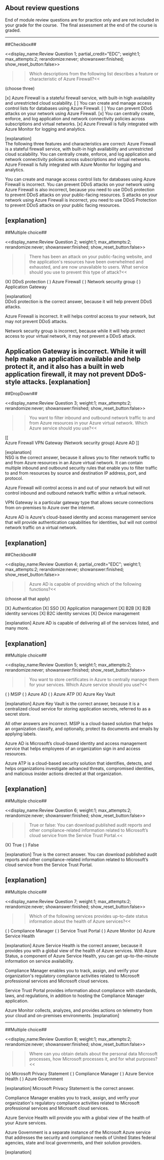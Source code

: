 
## About review questions ##
End of module review questions are for practice only and are not included in your grade for the course.  The final assessment at the end of the course is graded.  

---
##Checkbox##

<<display_name:Review Question 1; partial_credit="EDC"; weight:1; max_attempts:2; rerandomize:never; showanswer:finished; show_reset_button:false>>

>>Which descriptions from the following list describes a feature or characteristic of Azure Firewall?<<

(choose three)

[x] Azure Firewall is a stateful firewall service, with built-in high availability and unrestricted cloud scalability.
[ ] You can create and manage access control lists for databases using Azure Firewall.
[ ] You can prevent DDoS attacks on your network using Azure Firewall.
[x] You can centrally create, enforce, and log application and network connectivity policies across subscriptions and virtual networks.
[x] Azure Firewall is fully integrated with Azure Monitor for logging and analytics.


[explanation]   
The following three features and characteristics are correct:
Azure Firewall is a stateful firewall service, with built-in high availability and unrestricted cloud scalability.
You can centrally create, enforce, and log application and network connectivity policies across subscriptions and virtual networks.
Azure Firewall is fully integrated with Azure Monitor for logging and analytics.

You can create and manage access control lists for databases using Azure Firewall is incorrect.
You can prevent DDoS attacks on your network using Azure Firewall is also incorrect, because you need to use DDoS protection to prevent DDoS attacks on your public-facing resources.
S attacks on your network using Azure Firewall is incorrect, you need to use DDoS Protection to prevent DDoS attacks on your public facing resources.

[explanation]
---
##Multiple choice##

<<display_name:Review Question 2; weight:1; max_attempts:2; rerandomize:never; showanswer:finished; show_reset_button:false>>

>>There has been an attack on your public-facing website, and the application's resources have been overwhelmed and exhausted, and are now unavailable to users. What service should you use to prevent this type of attack?<<

(X) DDoS protection
( ) Azure Firewall
( ) Network security group
( ) Application Gateway

[explanation]   
DDoS protection is the correct answer, because it will help prevent DDoS attacks.

Azure Firewall is incorrect. It will helps control access to your network, but may not prevent DDoS attacks.

Network security group is incorrect, because while it will help protect access to your virtual network, it may not prevent a DDoS attack.

Application Gateway is incorrect. While it will help make an application available and help protect it, and it also has a built in web application firewall, it may not prevent DDoS-style attacks.
[explanation]
---
##DropDown##

<<display_name:Review Question 3; weight:1; max_attempts:2; rerandomize:never; showanswer:finished; show_reset_button:false>>

>>You want to filter inbound and outbound network traffic to and from Azure resources in your Azure virtual network. Which Azure service should you use?<<

[[      
Azure Firewall
VPN Gateway
(Network security group)
Azure AD
]]

[explanation]    
NSG is the correct answer, because it allows you to filter network traffic to and from Azure resources in an Azure virtual network. It can contain multiple inbound and outbound security rules that enable you to filter traffic to and from resources by source and destination IP address, port, and protocol.

Azure Firewall will control access in and out of your network but will not control inbound and outbound network traffic within a virtual network.

VPN Gateway is a particular gateway type that allows secure connections from on-premises to Azure over the internet.

Azure AD is Azure's cloud-based identity and access management service that will provide authentication capabilities for identities, but will not control network traffic on a virtual network.

[explanation]
---
##Checkbox##

<<display_name:Review Question 4; partial_credit="EDC"; weight:1; max_attempts:2; rerandomize:never; showanswer:finished; show_reset_button:false>>

>>Azure AD is capable of providing which of the following functions?<<

(choose all that apply)
 
[X] Authentication
[X] SSO
[X] Application management
[X] B2B
[X] B2B identity services
[X] B2C identity services
[X] Device management

[explanation]
Azure AD is capable of delivering all of the services listed, and many more.

[explanation]
---
##Multiple choice##

<<display_name:Review Question 5; weight:1; max_attempts:2; rerandomize:never; showanswer:finished; show_reset_button:false>>

>>You want to store certificates in Azure to centrally manage them for your services. Which Azure service should you use?<<

( ) MSIP
( ) Azure AD
( ) Azure ATP
(X) Azure Key Vault

[explanation]
Azure Key Vault is the correct answer, because it is a centralized cloud service for storing application secrets, referred to as a secret store.

All other answers are incorrect.
MSIP is a cloud-based solution that helps an organization classify, and optionally, protect its documents and emails by applying labels.

Azure AD is Microsoft’s cloud-based identity and access management service that helps employees of an organization sign in and access resources.

Azure ATP is a cloud-based security solution that identifies, detects, and helps organizations investigate advanced threats, compromised identities, and malicious insider actions directed at that organization.

[explanation]
---

##Multiple choice##

<<display_name:Review Question 6; weight:1; max_attempts:2; rerandomize:never; showanswer:finished; show_reset_button:false>>

>>True or false: You can download published audit reports and other compliance-related information related to Microsoft’s cloud service from the Service Trust Portal.<<

(X) True 
( ) False


[explanation]
True is the correct answer. You can download published audit reports and other compliance-related information related to Microsoft’s cloud service from the Service Trust Portal.

[explanation]
---

##Multiple choice##

<<display_name:Review Question 7; weight:1; max_attempts:2; rerandomize:never; showanswer:finished; show_reset_button:false>>

>>Which of the following services provides up-to-date status information about the health of Azure services?<<

( ) Compliance Manager
( ) Service Trust Portal
( ) Azure Monitor
(x) Azure Service Health

[explanation]
Azure Service Health is the correct answer, because it provides you with a global view of the health of Azure services. With Azure Status, a component of Azure Service Health, you can get up-to-the-minute information on service availability. 

Compliance Manager enables you to track, assign, and verify your organization's regulatory compliance activities related to Microsoft professional services and Microsoft cloud services.

Service Trust Portal provides information about compliance with standards, laws, and regulations, in addition to hosting the Compliance Manager application.

Azure Monitor collects, analyzes, and provides actions on telemetry from your cloud and on-premises environments.
[explanation]

---

##Multiple choice##

<<display_name:Review Question 8; weight:1; max_attempts:2; rerandomize:never; showanswer:finished; show_reset_button:false>>

>> Where can you obtain details about the personal data Microsoft processes, how Microsoft processes it, and for what purposes?<<

(x) Microsoft Privacy Statement
( ) Compliance Manager
( ) Azure Service Health
( ) Azure Government


[explanation]
Microsoft Privacy Statement is the correct answer.

Compliance Manager enables you to track, assign, and verify your organization's regulatory compliance activities related to Microsoft professional services and Microsoft cloud services.

Azure Service Health will provide you with a global view of the health of your Azure services.

Azure Government is a separate instance of the Microsoft Azure service that addresses the security and compliance needs of United States federal agencies, state and local governments, and their solution providers.

[explanation]



